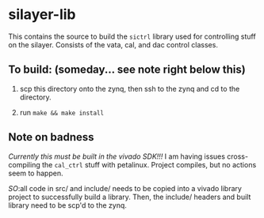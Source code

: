 # silayer-lib

This contains the source to build the `sictrl` library used
for controlling stuff on the silayer. Consists of the
vata, cal, and dac control classes.

## To build: (someday... see note right below this)

1) scp this directory onto the zynq, then ssh to the zynq and cd to the directory.

2) run `make && make install`


## Note on badness
*Currently this must be built in the vivado SDK!!!*
I am having issues cross-compiling the `cal_ctrl` stuff
with petalinux. Project compiles, but no actions seem to
happen.

*SO*:all code in src/ and include/ needs to be copied
into a vivado library project to successfully build a library.
Then, the include/ headers and built library need to be scp'd
to the zynq.

